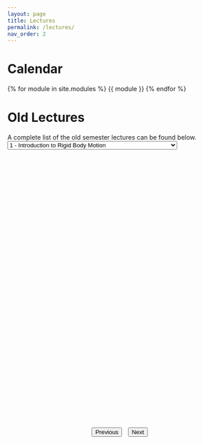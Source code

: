 ```yaml
---
layout: page
title: Lectures
permalink: /lectures/
nav_order: 2
---
```


# Calendar

{% for module in site.modules %}
{{ module }}
{% endfor %}


# Old Lectures
A complete list of the old semester lectures can be found below.
<select id="lectureDropdown">
    <option value="#lecture-1">1 - Introduction to Rigid Body Motion</option>
    <option value="#lecture-2">2 - Planar Coordinates and Rotations</option>
    <option value="#lecture-3">3 - Planar Transformations</option>
    <option value="#lecture-4">4 - Lie Group and Homogeneous Coordinates</option>
    <option value="#lecture-5">5 - Introduction to Velocity</option>
    <option value="#lecture-6">6 - Angular Velocity and Twists</option>
    <option value="#lecture-7">7 - Vectors - Velocity Overview</option>
    <option value="#lecture-8">8 - Exponential Representation of Rotations</option>
    <option value="#lecture-9">9 - Exponential Representation of Motion</option>
    <option value="#lecture-10">10 - Midterm Review</option>
    <option value="#lecture-11">11 - Introduction to Manipulators and Manipulator Kinematics</option>
    <option value="#lecture-12">12 - Forward Kinematics</option>
    <option value="#lecture-13">13 - Inverse Kinematics 1</option>
    <option value="#lecture-14">14 - Inverse Kinematics 2</option>
    <option value="#lecture-15">15 - Manipulator Jacobian 1</option>
    <option value="#lecture-16">16 - Manipulator Jacobian 2</option>
    <option value="#lecture-17">17 - Jacobians and Singularity Analysis</option>
    <option value="#lecture-18">18 - Trajectory Design 1</option>
    <option value="#lecture-19">19 - Trajectory Design 2</option>
    <option value="#lecture-20">20 - Trajectory Design 3</option>
    <option value="#lecture-21">21 - Trajectory Design 4</option>
    <option value="#lecture-22">22 - Wrenches and Forces</option>
    <option value="#lecture-23">23 - Introduction to Control</option>
    <option value="#lecture-24">24 - Control for Locomotion</option>
    <option value="#lecture-25">25 - Final Review</option>
</select>

<style>
    .pdf-viewer-container {
        display: flex;
        flex-direction: column;
        align-items: center;
    }
    .pdf-viewer {
        width: 100%;
        max-width: 800px;
        height: 600px;
        border: none;
    }
    .navigation-buttons {
        margin-top: 10px;
    }
    .navigation-buttons button {
        margin: 0 5px;
    }
</style>

<div class="pdf-viewer-container">
    <iframe class="pdf-viewer" id="pdfViewer"></iframe>
    <div class="navigation-buttons">
        <button id="prevLecture">Previous</button>
        <button id="nextLecture">Next</button>
    </div>
</div>

<script>
    document.addEventListener('DOMContentLoaded', () => {
        const viewer = document.getElementById('pdfViewer');
        const lectures = [
            'lecture1.pdf',
            'lecture2.pdf',
            'lecture3.pdf',
            'lecture4.pdf',
            'lecture5.pdf',
            'lecture6.pdf',
            'lecture7.pdf',
            'lecture8.pdf',
            'lecture9.pdf',
            'lecture10.pdf',
            'lecture11.pdf',
            'lecture12.pdf',
            'lecture13.pdf',
            'lecture14.pdf',
            'lecture15.pdf',
            'lecture16.pdf',
            'lecture17.pdf',
            'lecture18.pdf',
            'lecture19.pdf',
            'lecture20.pdf',
            'lecture21.pdf',
            'lecture22.pdf',
            'lecture23.pdf',
            'lecture24.pdf',
            'lecture25.pdf'
        ];
        let currentLecture = 0;

        const loadLecture = (index) => {
            viewer.src = `{{ site.baseurl }}/pdfs-Fa2024/${lectures[index]}`;
        };

        document.getElementById('prevLecture').addEventListener('click', () => {
            if (currentLecture > 0) {
                currentLecture--;
                loadLecture(currentLecture);
            }
        });

        document.getElementById('nextLecture').addEventListener('click', () => {
            if (currentLecture < lectures.length - 1) {
                currentLecture++;
                loadLecture(currentLecture);
            }
        });

        document.getElementById('lectureDropdown').addEventListener('change', function() {
            const selectedLecture = this.value.split('#lecture-')[1];
            currentLecture = parseInt(selectedLecture) - 1;
            loadLecture(currentLecture);
        });

        loadLecture(currentLecture);
    });
</script>